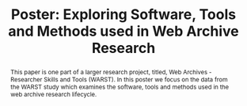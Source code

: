 ---
abstract: 'This paper is one part of a larger research project, titled, Web Archives
  - Researcher Skills and Tools (WARST). In this poster we focus on the data from
  the WARST study which examines the software, tools and methods used in the web archive
  research lifecycle. '
creators:
- Byrne, Helena
date: null
document_url: https://az659834.vo.msecnd.net/eventsairwesteuprod/production-inconference-public/ab61c1f89daf45928d9518ed2a756df8
grand_parent: iPRES
institutions:
- British Library
keywords:
- web archive research
- web archiving
landing_page_url: null
language: eng
layout: publication
license: CC-BY 4.0 International
notes_url: null
parent: iPRES 2022
presentation_url: null
publication_type: poster
size: null
source_name: iPRES
title: 'Poster: Exploring Software, Tools and Methods used in Web Archive Research'
year: 2022
---